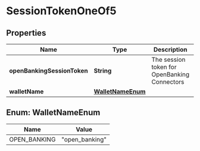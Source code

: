 

# SessionTokenOneOf5


## Properties

| Name | Type | Description | Notes |
|------------ | ------------- | ------------- | -------------|
|**openBankingSessionToken** | **String** | The session token for OpenBanking Connectors |  |
|**walletName** | [**WalletNameEnum**](#WalletNameEnum) |  |  |



## Enum: WalletNameEnum

| Name | Value |
|---- | -----|
| OPEN_BANKING | &quot;open_banking&quot; |



